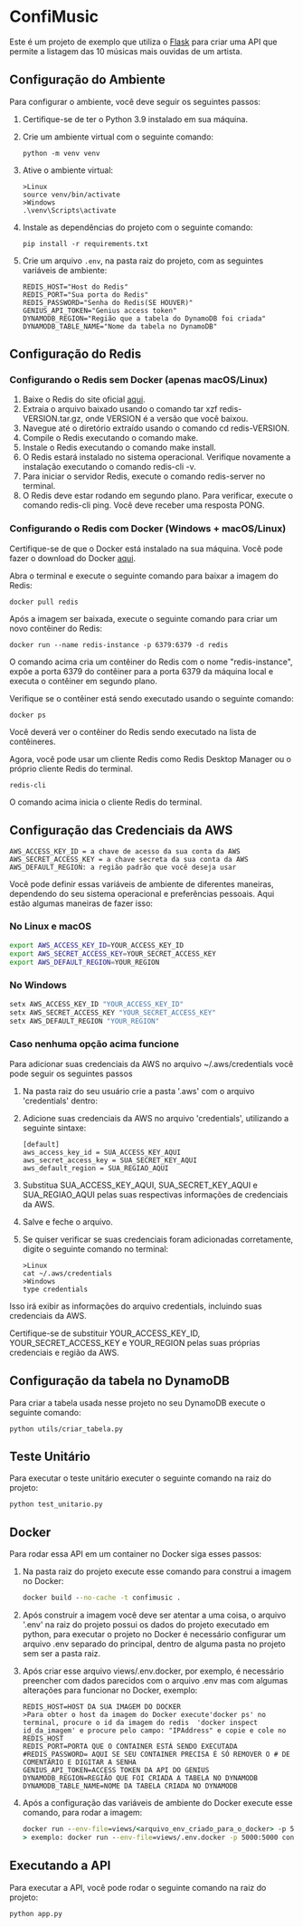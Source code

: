 # ConfiMusic

Este é um projeto de exemplo que utiliza o [Flask](https://flask.palletsprojects.com/en/2.2.x/) para criar uma API que permite a listagem das 10 músicas mais ouvidas de um artista.

## Configuração do Ambiente

Para configurar o ambiente, você deve seguir os seguintes passos:

1. Certifique-se de ter o Python 3.9 instalado em sua máquina.
2. Crie um ambiente virtual com o seguinte comando:

    ```
    python -m venv venv
    ```

3. Ative o ambiente virtual:

    ```
    >Linux
    source venv/bin/activate
    >Windows
    .\venv\Scripts\activate 
    ```

4. Instale as dependências do projeto com o seguinte comando:

    ```
    pip install -r requirements.txt
    ```

5. Crie um arquivo `.env`, na pasta raiz do projeto, com as seguintes variáveis de ambiente:

    ```
    REDIS_HOST="Host do Redis"
    REDIS_PORT="Sua porta do Redis"
    REDIS_PASSWORD="Senha do Redis(SE HOUVER)"
    GENIUS_API_TOKEN="Genius access token"
    DYNAMODB_REGION="Região que a tabela do DynamoDB foi criada"
    DYNAMODB_TABLE_NAME="Nome da tabela no DynamoDB"
    ```

## Configuração do Redis

### Configurando o Redis sem Docker (apenas macOS/Linux)

1. Baixe o Redis do site oficial [aqui](https://redis.io/download).
2. Extraia o arquivo baixado usando o comando tar xzf redis-VERSION.tar.gz, onde VERSION é a versão que você baixou.
3. Navegue até o diretório extraído usando o comando cd redis-VERSION.
4. Compile o Redis executando o comando make.
5. Instale o Redis executando o comando make install.
6. O Redis estará instalado no sistema operacional. Verifique novamente a instalação executando o comando redis-cli -v.
7. Para iniciar o servidor Redis, execute o comando redis-server no terminal.
8. O Redis deve estar rodando em segundo plano. Para verificar, execute o comando redis-cli ping. Você deve receber uma resposta PONG.

### Configurando o Redis com Docker (Windows + macOS/Linux)

Certifique-se de que o Docker está instalado na sua máquina. Você pode fazer o download do Docker [aqui](https://www.docker.com/products/docker-desktop/).

Abra o terminal e execute o seguinte comando para baixar a imagem do Redis:

 ```
docker pull redis
 ```

Após a imagem ser baixada, execute o seguinte comando para criar um novo contêiner do Redis:

 ```
docker run --name redis-instance -p 6379:6379 -d redis
 ```

O comando acima cria um contêiner do Redis com o nome "redis-instance", expõe a porta 6379 do contêiner para a porta 6379 da máquina local e executa o contêiner em segundo plano.

Verifique se o contêiner está sendo executado usando o seguinte comando:

 ```
docker ps
 ```

Você deverá ver o contêiner do Redis sendo executado na lista de contêineres.

Agora, você pode usar um cliente Redis como Redis Desktop Manager ou o próprio cliente Redis do terminal.

 ```
redis-cli
 ```

O comando acima inicia o cliente Redis do terminal.

## Configuração das Credenciais da AWS

    AWS_ACCESS_KEY_ID = a chave de acesso da sua conta da AWS
    AWS_SECRET_ACCESS_KEY = a chave secreta da sua conta da AWS
    AWS_DEFAULT_REGION: a região padrão que você deseja usar
Você pode definir essas variáveis de ambiente de diferentes maneiras, dependendo do seu sistema operacional e preferências pessoais. Aqui estão algumas maneiras de fazer isso:

### No Linux e macOS

```bash
export AWS_ACCESS_KEY_ID=YOUR_ACCESS_KEY_ID
export AWS_SECRET_ACCESS_KEY=YOUR_SECRET_ACCESS_KEY
export AWS_DEFAULT_REGION=YOUR_REGION
 ```

### No Windows

```powershell
setx AWS_ACCESS_KEY_ID "YOUR_ACCESS_KEY_ID"
setx AWS_SECRET_ACCESS_KEY "YOUR_SECRET_ACCESS_KEY"
setx AWS_DEFAULT_REGION "YOUR_REGION"
 ```

### Caso nenhuma opção acima funcione

 Para adicionar suas credenciais da AWS no arquivo ~/.aws/credentials você pode seguir os seguintes passos

1. Na pasta raiz do seu usuário crie a pasta '.aws' com o arquivo 'credentials' dentro:

2. Adicione suas credenciais da AWS no arquivo 'credentials', utilizando a seguinte sintaxe:

    ```credentials
    [default]
    aws_access_key_id = SUA_ACCESS_KEY_AQUI
    aws_secret_access_key = SUA_SECRET_KEY_AQUI
    aws_default_region = SUA_REGIAO_AQUI
    ```

3. Substitua SUA_ACCESS_KEY_AQUI, SUA_SECRET_KEY_AQUI e SUA_REGIAO_AQUI pelas suas respectivas informações de credenciais da AWS.

4. Salve e feche o arquivo.

5. Se quiser verificar se suas credenciais foram adicionadas corretamente, digite o seguinte comando no terminal:

    ```prompt
    >Linux
    cat ~/.aws/credentials
    >Windows
    type credentials
    ```

Isso irá exibir as informações do arquivo credentials, incluindo suas credenciais da AWS.

 Certifique-se de substituir YOUR_ACCESS_KEY_ID, YOUR_SECRET_ACCESS_KEY e YOUR_REGION pelas suas próprias credenciais e região da AWS.

## Configuração da tabela no DynamoDB

Para criar a tabela usada nesse projeto no seu DynamoDB execute o seguinte comando:

```
python utils/criar_tabela.py
```

## Teste Unitário

Para executar o teste unitário executer o seguinte comando na raiz do projeto:

```
python test_unitario.py
```

## Docker

Para rodar essa API em um container no Docker siga esses passos:

1. Na pasta raiz do projeto execute esse comando para construi a imagem no Docker:

    ```cmd
    docker build --no-cache -t confimusic .    
    ```

2. Após construir a imagem você deve ser atentar a uma coisa, o arquivo '.env' na raiz do projeto possui os dados do projeto executado em python, para executar o projeto no Docker é necessário configurar um arquivo .env separado do principal, dentro de alguma pasta no projeto sem ser a pasta raiz.
3. Após criar esse arquivo views/.env.docker, por exemplo, é necessário preencher com dados parecidos com o arquivo .env mas com algumas alterações para funcionar no Docker, exemplo:

    ```.env.docker
    REDIS_HOST=HOST DA SUA IMAGEM DO DOCKER
    >Para obter o host da imagem do Docker execute'docker ps' no terminal, procure o id da imagem do redis  'docker inspect id_da_imagem' e procure pelo campo: "IPAddress" e copie e cole no REDIS_HOST
    REDIS_PORT=PORTA QUE O CONTAINER ESTÁ SENDO EXECUTADA
    #REDIS_PASSWORD= AQUI SE SEU CONTAINER PRECISA É SÓ REMOVER O # DE COMENTÁRIO E DIGITAR A SENHA
    GENIUS_API_TOKEN=ACCESS TOKEN DA API DO GENIUS
    DYNAMODB_REGION=REGIÃO QUE FOI CRIADA A TABELA NO DYNAMODB
    DYNAMODB_TABLE_NAME=NOME DA TABELA CRIADA NO DYNAMODB
    ```

4. Após a configuração das variáveis de ambiente do Docker execute esse comando, para rodar a imagem:

    ```cmd
    docker run --env-file=views/<arquivo_env_criado_para_o_docker> -p 5000:5000 confimusic
    > exemplo: docker run --env-file=views/.env.docker -p 5000:5000 confimusic
    ```

## Executando a API

Para executar a API, você pode rodar o seguinte comando na raiz do projeto:

```
python app.py
```
